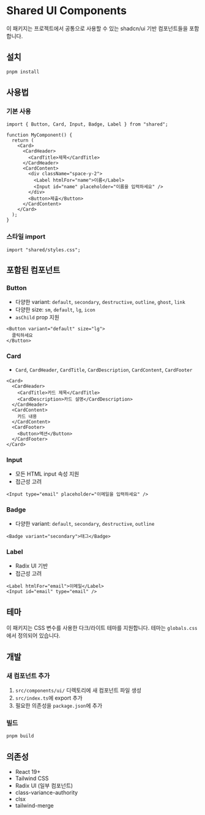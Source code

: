 # Shared UI Components

이 패키지는 프로젝트에서 공통으로 사용할 수 있는 shadcn/ui 기반 컴포넌트들을 포함합니다.

## 설치

```bash
pnpm install
```

## 사용법

### 기본 사용

```tsx
import { Button, Card, Input, Badge, Label } from "shared";

function MyComponent() {
  return (
    <Card>
      <CardHeader>
        <CardTitle>제목</CardTitle>
      </CardHeader>
      <CardContent>
        <div className="space-y-2">
          <Label htmlFor="name">이름</Label>
          <Input id="name" placeholder="이름을 입력하세요" />
        </div>
        <Button>제출</Button>
      </CardContent>
    </Card>
  );
}
```

### 스타일 import

```tsx
import "shared/styles.css";
```

## 포함된 컴포넌트

### Button
- 다양한 variant: `default`, `secondary`, `destructive`, `outline`, `ghost`, `link`
- 다양한 size: `sm`, `default`, `lg`, `icon`
- `asChild` prop 지원

```tsx
<Button variant="default" size="lg">
  클릭하세요
</Button>
```

### Card
- `Card`, `CardHeader`, `CardTitle`, `CardDescription`, `CardContent`, `CardFooter`

```tsx
<Card>
  <CardHeader>
    <CardTitle>카드 제목</CardTitle>
    <CardDescription>카드 설명</CardDescription>
  </CardHeader>
  <CardContent>
    카드 내용
  </CardContent>
  <CardFooter>
    <Button>액션</Button>
  </CardFooter>
</Card>
```

### Input
- 모든 HTML input 속성 지원
- 접근성 고려

```tsx
<Input type="email" placeholder="이메일을 입력하세요" />
```

### Badge
- 다양한 variant: `default`, `secondary`, `destructive`, `outline`

```tsx
<Badge variant="secondary">태그</Badge>
```

### Label
- Radix UI 기반
- 접근성 고려

```tsx
<Label htmlFor="email">이메일</Label>
<Input id="email" type="email" />
```

## 테마

이 패키지는 CSS 변수를 사용한 다크/라이트 테마를 지원합니다. 테마는 `globals.css`에서 정의되어 있습니다.

## 개발

### 새 컴포넌트 추가

1. `src/components/ui/` 디렉토리에 새 컴포넌트 파일 생성
2. `src/index.ts`에 export 추가
3. 필요한 의존성을 `package.json`에 추가

### 빌드

```bash
pnpm build
```

## 의존성

- React 19+
- Tailwind CSS
- Radix UI (일부 컴포넌트)
- class-variance-authority
- clsx
- tailwind-merge
